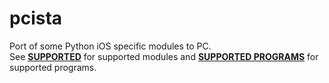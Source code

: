 pcista
=============

Port of some Python iOS specific modules to PC.<br>
See **[SUPPORTED][]** for supported modules and **[SUPPORTED PROGRAMS][]** for supported programs.

[SUPPORTED]: https://github.com/Vik2015/pcista/blob/master/SUPPORTED.md
[SUPPORTED PROGRAMS]: https://github.com/Vik2015/pcista/blob/master/SUPPORTED_PROGRAMS.md
